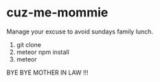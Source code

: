 # cuz-me-mommie

Manage your excuse to avoid sundays family lunch.

1. git clone
2. meteor npm install
3. meteor

BYE BYE MOTHER IN LAW !!!
